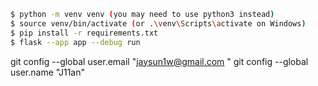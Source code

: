 ```bash
$ python -m venv venv (you may need to use python3 instead)
$ source venv/bin/activate (or .\venv\Scripts\activate on Windows)
$ pip install -r requirements.txt
$ flask --app app --debug run
```
  git config --global user.email "jaysun1w@gmail.com    "
  git config --global user.name "J11an"